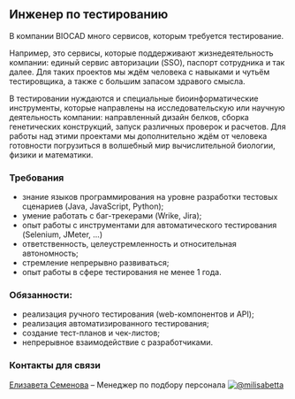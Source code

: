 ## Инженер по тестированию

В компании BIOCAD много сервисов, которым требуется тестирование.

Например, это сервисы, которые поддерживают жизнедеятельность компании: единый сервис авторизации (SSO), паспорт сотрудника и так далее.
Для таких проектов мы ждём человека с навыками и чутьём тестировщика, а также с большим запасом здравого смысла.

В тестировании нуждаются и специальные биоинформатические инструменты, которые направлены на исследовательскую или научную деятельность компании: направленный дизайн белков, сборка генетических конструкций, запуск различных проверок и расчетов.
Для работы над этими проектами мы дополнительно ждём от человека готовности погрузиться в волшебный мир вычислительной биологии, физики и математики.

### Требования
- знание языков программирования на уровне разработки тестовых сценариев (Java, JavaScript, Python);
- умение работать с баг-трекерами (Wrike, Jira);
- опыт работы с инструментами для автоматического тестирования (Selenium, JMeter, ...) 
- ответственность, целеустремленность и относительная автономность;
- стремление непрерывно развиваться;
- опыт работы в сфере тестирования не менее 1 года.

### Обязанности:
- реализация pучного тестирования (web-компонентов и API);
- реализация автоматизированного тестирования;
- создание тест-планов и чек-листов;
- непрерывное взаимодействие с разработчиками.

### Контакты для связи
[Елизавета Семенова](mailto:semenovaep@biocad.ru) – Менеджер по подбору персонала [ ![@milisabetta](/img/telegram.png) ](https://telegram.me/milisabetta)
